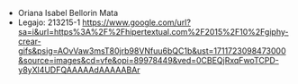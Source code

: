 - Oriana Isabel Bellorin Mata
- Legajo: 213215-1
https://www.google.com/url?sa=i&url=https%3A%2F%2Fhipertextual.com%2F2015%2F10%2Fgiphy-crear-gifs&psig=AOvVaw3msT80jrb98VNfuu6bQC1b&ust=1711723098473000&source=images&cd=vfe&opi=89978449&ved=0CBEQjRxqFwoTCPD-y8yXl4UDFQAAAAAdAAAAABAr
